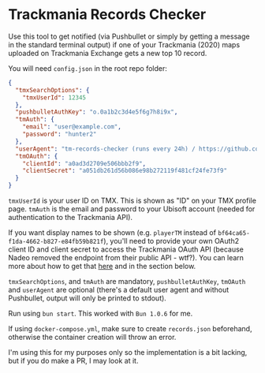 # Trackmania Records Checker

Use this tool to get notified (via Pushbullet or simply by getting a message in the standard terminal output) if one of your Trackmania (2020) maps uploaded on Trackmania Exchange gets a new top 10 record.

You will need `config.json` in the root repo folder:

```json
{
  "tmxSearchOptions": {
    "tmxUserId": 12345
  },
  "pushbulletAuthKey": "o.0a1b2c3d4e5f6g7h8i9x",
  "tmAuth": {
    "email": "user@example.com",
    "password": "hunter2"
  },
  "userAgent": "tm-records-checker (runs every 24h) / https://github.com/mstieranka/tm-records-checker",
  "tmOAuth": {
    "clientId": "a0ad3d2709e506bbb2f9",
    "clientSecret": "a051db261d56b086e98b272119f481cf24fe73f9"
  }
}
```

`tmxUserId` is your user ID on TMX. This is shown as "ID" on your TMX profile page.
`tmAuth` is the email and password to your Ubisoft account (needed for authentication to the Trackmania API).

If you want display names to be shown (e.g. `playerTM` instead of `bf64ca65-f1da-4662-b827-e84fb59b821f`), you'll need to provide your own OAuth2 client ID and client secret to access the Trackmania OAuth API (because Nadeo removed the endpoint from their public API - wtf?). You can learn more about how to get that [here](https://webservices.openplanet.dev/oauth/auth#machine-to-machine-flow) and in the section below.

`tmxSearchOptions`, and `tmAuth` are mandatory, `pushbulletAuthKey`, `tmOAuth` and `userAgent` are optional (there's a default user agent and without Pushbullet, output will only be printed to stdout).

Run using `bun start`. This worked with `Bun 1.0.6` for me.

If using `docker-compose.yml`, make sure to create `records.json` beforehand, otherwise the container creation will throw an error.

I'm using this for my purposes only so the implementation is a bit lacking, but if you do make a PR, I may look at it.
